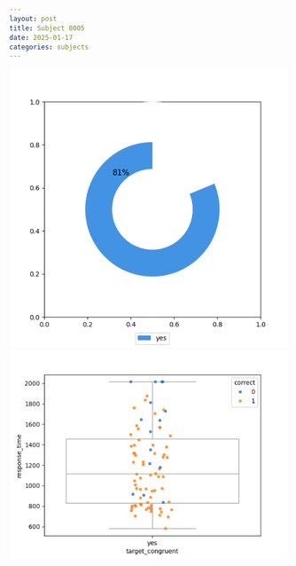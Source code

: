 ```yaml
---
layout: post
title: Subject 8005
date: 2025-01-17
categories: subjects
---
```


![](data/8005/run-21/8005_accuracy_target_congruence.png)
![](data/8005/run-21/8005_rt_congruence.png)
